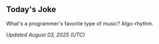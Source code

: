 ## Today's Joke
What's a programmer's favorite type of music? Algo-rhythm.

*Updated August 03, 2025 (UTC)*
